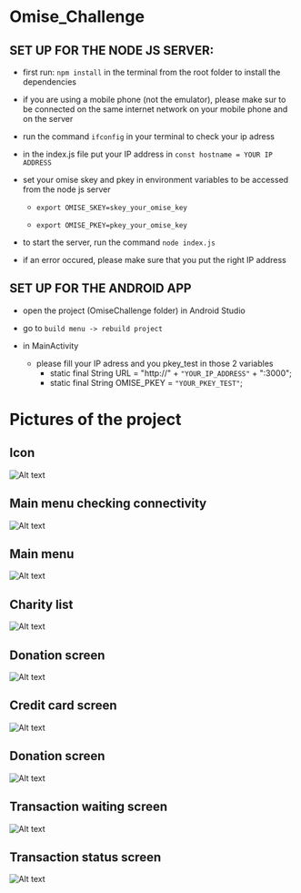 # Omise_Challenge

## SET UP FOR THE NODE JS SERVER:

- first run: `npm install` in the terminal from the root folder to install the dependencies

- if you are using a mobile phone (not the emulator), please make sur to be connected on the same internet network on your mobile phone and on the server

- run the command `ifconfig` in your terminal to check your ip adress

- in the index.js file put your IP address in `const hostname = YOUR IP ADDRESS`

- set your omise skey and pkey in environment variables to be accessed from the node js server

  - `export OMISE_SKEY=skey_your_omise_key`

  - `export OMISE_PKEY=pkey_your_omise_key`

- to start the server, run the command `node index.js`
- if an error occured, please make sure that you put the right IP address




## SET UP FOR THE ANDROID APP

- open the project (OmiseChallenge folder) in Android Studio
- go to `build menu -> rebuild project`

- in MainActivity
  - please fill your IP adress and you pkey_test in those 2 variables
    - static final String URL = "http://" + `"YOUR_IP_ADDRESS"` + ":3000";
    - static final String OMISE_PKEY = `"YOUR_PKEY_TEST"`;
# Pictures of the project

## Icon
![Alt text](/pictures/1.jpg?raw=true "Icon")

## Main menu checking connectivity
![Alt text](/pictures/2_0.jpg?raw=true "Main menu checking connectivity")

## Main menu
![Alt text](/pictures/2.jpg?raw=true "Main menu")

## Charity list
![Alt text](/pictures/3.jpg?raw=true "Charity list")

## Donation screen
![Alt text](/pictures/4.jpg?raw=true "Donation screen")

## Credit card screen
![Alt text](/pictures/5.jpg?raw=true "Credit card screen")

## Donation screen
![Alt text](/pictures/6.jpg?raw=true "Donation screen")

## Transaction waiting screen
![Alt text](/pictures/7.jpg?raw=true "Transaction waiting screen")

## Transaction status screen
![Alt text](/pictures/8.jpg?raw=true "Transaction status screen")
